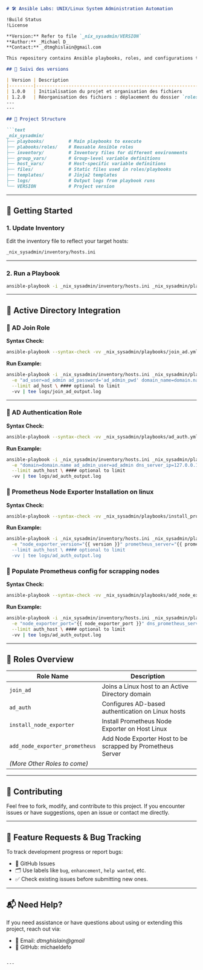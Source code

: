 ```markdown
# 🛠️ Ansible Labs: UNIX/Linux System Administration Automation

!Build Status
!License

**Version:** Refer to file `_nix_sysadmin/VERSION`  
**Author:** _Michael D_  
**Contact:** _dtmghislain@gmail.com  

This repository contains Ansible playbooks, roles, and configurations to automate common UNIX/Linux system administration tasks. It is designed as a learning project and a toolkit for real-world automation.

## 📌 Suivi des versions

| Version | Description                                                                 | Date        | Auteur      |
|---------|------------------------------------------------------------------------------|-------------|-------------|
| 1.0.0   | Initialisation du projet et organisation des fichiers                       | Juillet 2025| Michael D.  |
| 1.2.0   | Réorganisation des fichiers : déplacement du dossier `roles` vers `playbooks` | Octobre 2025| Michael D.  |
---
---

## 📁 Project Structure

```text
_nix_sysadmin/
├── playbooks/         # Main playbooks to execute
├── plabooks/roles/    # Reusable Ansible roles
├── inventory/         # Inventory files for different environments
├── group_vars/        # Group-level variable definitions
├── host_vars/         # Host-specific variable definitions
├── files/             # Static files used in roles/playbooks
├── templates/         # Jinja2 templates
├── logs/              # Output logs from playbook runs
└── VERSION            # Project version
```

---

## 🚀 Getting Started

### 1. Update Inventory

Edit the inventory file to reflect your target hosts:

```bash
_nix_sysadmin/inventory/hosts.ini
```

---

### 2. Run a Playbook

```bash
ansible-playbook -i _nix_sysadmin/inventory/hosts.ini _nix_sysadmin/playbooks/your_playbook.yml
```

---

## 🔐 Active Directory Integration

### 🔸 AD Join Role

**Syntax Check:**

```bash
ansible-playbook --syntax-check -vv _nix_sysadmin/playbooks/join_ad.yml
```

**Run Example:**

```bash
ansible-playbook -i _nix_sysadmin/inventory/hosts.ini _nix_sysadmin/playbooks/join_ad.yml \
  -e "ad_user=ad_admin ad_password='ad_admin_pwd' domain_name=domain.name realm_upper=DOMAIN.NAME dns_server_ip=127.0.0.1" \
  --limit ad_host \ #### optional to limit
  -vv | tee logs/join_ad_output.log
```

---

### 🔸 AD Authentication Role

**Syntax Check:**

```bash
ansible-playbook --syntax-check -vv _nix_sysadmin/playbooks/ad_auth.yml
```

**Run Example:**

```bash
ansible-playbook -i _nix_sysadmin/inventory/hosts.ini _nix_sysadmin/playbooks/ad_auth.yml \
  -e "domain=domain.name ad_admin_user=ad_admin dns_server_ip=127.0.0.1" \
  --limit auth_host \ #### optional to limit
  -vv | tee logs/ad_auth_output.log
```
### 🔸 Prometheus Node Exporter Installation on linux

**Syntax Check:**

```bash
ansible-playbook --syntax-check -vv _nix_sysadmin/playbooks/install_prometheus_exporter.yml
```

**Run Example:**

```bash
ansible-playbook -i _nix_sysadmin/inventory/hosts.ini _nix_sysadmin/playbooks/install_prometheus_exporter.yml \
  -e "node_exporter_version="{{ version }}" prometheus_server="{{ prometheus_url_server }}" node_exporter_port="{{ port_number }}" node_exporter_user="{{ user }}" \
  --limit auth_host \ #### optional to limit
  -vv | tee logs/ad_auth_output.log
```

### 🔸 Populate Prometheus config for scrapping nodes 

**Syntax Check:**

```bash
ansible-playbook --syntax-check -vv _nix_sysadmin/playbooks/add_node_exporter_promotheus.yml
```

**Run Example:**

```bash
ansible-playbook -i _nix_sysadmin/inventory/hosts.ini _nix_sysadmin/playbooks/add_node_exporter_promotheus.yml \
  -e "node_exporter_port="{{ node_exporter_port }}" dns_prometheus_server="{{ server_prometheus }}"   prometheus_server_port="{{ prometheus_server_port }}"" \
  --limit auth_host \ #### optional to limit
  -vv | tee logs/ad_auth_output.log
```
---

## 🧩 Roles Overview

| Role Name | Description |
|-----------|-------------|
| `join_ad` | Joins a Linux host to an Active Directory domain |
| `ad_auth` | Configures AD-based authentication on Linux hosts |
| `install_node_exporter` | Install Prometheus Node Exporter on Host Linux |
| `add_node_exporter_prometheus` | Add Node Exporter Host to be scrapped by Prometheus Server |
|*(More Other Roles to come)*||
---

## 🤝 Contributing

Feel free to fork, modify, and contribute to this project. If you encounter issues or have suggestions, open an issue or contact me directly.

---

## 🐞 Feature Requests & Bug Tracking

To track development progress or report bugs:

- 📌 GitHub Issues
- 🗂️ Use labels like `bug`, `enhancement`, `help wanted`, etc.
- ✅ Check existing issues before submitting new ones.

---

## 📬 Need Help?

If you need assistance or have questions about using or extending this project, reach out via:

- 📧 Email: _dtmghislain@gmail_
- 🐙 GitHub: michaeldefo
```

---
